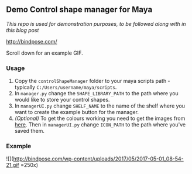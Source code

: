 ## Demo Control shape manager for Maya
*This repo is used for demonstration purposes, to be followed along with in this blog post*

http://bindpose.com/

Scroll down for an example GIF.

### Usage
1. Copy the `controlShapeManager` folder to your maya scripts path - typically `C:/Users/username/maya/scripts`.
2. In `manager.py` change the `SHAPE_LIBRARY_PATH` to the path where you would like to store your control shapes.
3. In `managerUI.py` change `SHELF_NAME` to the name of the shelf where you want to create the example button for the manager.
4. *(Optional)* To get the colours working you need to get the images from [here](https://www.dropbox.com/sh/osdatp13h01coz7/AAB9pCYP9uBZRaVRjYKqIk--a?dl=1). Then in `managerUI.py` change `ICON_PATH` to the path where you've saved them.

### Example
![](http://bindpose.com/wp-content/uploads/2017/05/2017-05-01_08-54-21.gif =250x)



